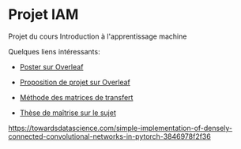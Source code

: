 # Projet IAM
Projet du cours Introduction à l'apprentissage machine

Quelques liens intéressants:

- [Poster sur Overleaf](https://www.overleaf.com/6789526169rssrgnckqwvq)

- [Proposition de projet sur Overleaf](https://www.overleaf.com/9551366825fxmmfphbvfxv)
- [Méthode des matrices de transfert](https://github.com/JonathanCauchon/Projet_IAM/blob/master/Documentation/Tutoriel_TMM.pdf)
- [Thèse de maîtrise sur le sujet](https://github.com/JonathanCauchon/Projet_IAM/blob/master/Documentation/Machine%20Learning%20Methods%20for%20Nanophotonic%20Design%20Simulation%20and.pdf)

https://towardsdatascience.com/simple-implementation-of-densely-connected-convolutional-networks-in-pytorch-3846978f2f36
